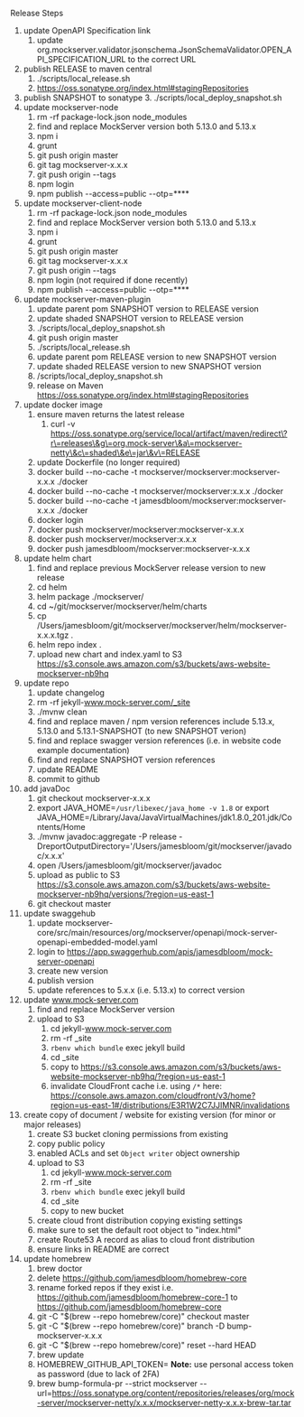 Release Steps

1. update OpenAPI Specification link
    1. update org.mockserver.validator.jsonschema.JsonSchemaValidator.OPEN_API_SPECIFICATION_URL to the correct URL
2. publish RELEASE to maven central
    1. ./scripts/local_release.sh
    2. https://oss.sonatype.org/index.html#stagingRepositories
3. publish SNAPSHOT to sonatype
    3. ./scripts/local_deploy_snapshot.sh
4. update mockserver-node
    1. rm -rf package-lock.json node_modules
    2. find and replace MockServer version both 5.13.0 and 5.13.x
    3. npm i
    4. grunt
    5. git push origin master
    6. git tag mockserver-x.x.x
    7. git push origin --tags
    8. npm login
    9. npm publish --access=public --otp=****
5. update mockserver-client-node
    1. rm -rf package-lock.json node_modules
    2. find and replace MockServer version both 5.13.0 and 5.13.x
    3. npm i
    4. grunt
    5. git push origin master
    6. git tag mockserver-x.x.x
    7. git push origin --tags
    8. npm login (not required if done recently)
    9. npm publish --access=public --otp=****
6. update mockserver-maven-plugin
    1. update parent pom SNAPSHOT version to RELEASE version
    2. update shaded SNAPSHOT version to RELEASE version
    3. ./scripts/local_deploy_snapshot.sh
    4. git push origin master
    5. ./scripts/local_release.sh
    6. update parent pom RELEASE version to new SNAPSHOT version
    7. update shaded RELEASE version to new SNAPSHOT version
    8. /scripts/local_deploy_snapshot.sh
    9. release on Maven https://oss.sonatype.org/index.html#stagingRepositories
7. update docker image
    1. ensure maven returns the latest release
        1. curl -v https://oss.sonatype.org/service/local/artifact/maven/redirect\?r\=releases\&g\=org.mock-server\&a\=mockserver-netty\&c\=shaded\&e\=jar\&v\=RELEASE
    2. update Dockerfile (no longer required)
    3. docker build --no-cache -t mockserver/mockserver:mockserver-x.x.x ./docker
    4. docker build --no-cache -t mockserver/mockserver:x.x.x ./docker
    5. docker build --no-cache -t jamesdbloom/mockserver:mockserver-x.x.x ./docker
    6. docker login
    7. docker push mockserver/mockserver:mockserver-x.x.x
    8. docker push mockserver/mockserver:x.x.x
    9. docker push jamesdbloom/mockserver:mockserver-x.x.x
8. update helm chart
    1. find and replace previous MockServer release version to new release
    2. cd helm
    3. helm package ./mockserver/
    4. cd ~/git/mockserver/mockserver/helm/charts
    5. cp /Users/jamesbloom/git/mockserver/mockserver/helm/mockserver-x.x.x.tgz .
    6. helm repo index .
    7. upload new chart and index.yaml to S3 https://s3.console.aws.amazon.com/s3/buckets/aws-website-mockserver-nb9hq
9. update repo
    1. update changelog
    2. rm -rf jekyll-www.mock-server.com/_site
    3. ./mvnw clean
    4. find and replace maven / npm version references include 5.13.x, 5.13.0 and 5.13.1-SNAPSHOT (to new SNAPSHOT verion) 
    5. find and replace swagger version references (i.e. in website code example documentation)
    6. find and replace SNAPSHOT version references
    7. update README
    8. commit to github
10. add javaDoc
    1. git checkout mockserver-x.x.x
    2. export JAVA_HOME=`/usr/libexec/java_home -v 1.8` or export JAVA_HOME=/Library/Java/JavaVirtualMachines/jdk1.8.0_201.jdk/Contents/Home
    3. ./mvnw javadoc:aggregate -P release -DreportOutputDirectory='/Users/jamesbloom/git/mockserver/javadoc/x.x.x'
    4. open /Users/jamesbloom/git/mockserver/javadoc
    5. upload as public to S3 https://s3.console.aws.amazon.com/s3/buckets/aws-website-mockserver-nb9hq/versions/?region=us-east-1
    6. git checkout master
11. update swaggehub
    1. update mockserver-core/src/main/resources/org/mockserver/openapi/mock-server-openapi-embedded-model.yaml
    2. login to https://app.swaggerhub.com/apis/jamesdbloom/mock-server-openapi
    3. create new version
    4. publish version
    5. update references to 5.x.x (i.e. 5.13.x) to correct version
12. update www.mock-server.com
    1. find and replace MockServer version
    2. upload to S3
        1. cd jekyll-www.mock-server.com
        2. rm -rf _site
        3. `rbenv which bundle` exec jekyll build
        4. cd _site
        5. copy to https://s3.console.aws.amazon.com/s3/buckets/aws-website-mockserver-nb9hq/?region=us-east-1
        6. invalidate CloudFront cache i.e. using `/*` here: https://console.aws.amazon.com/cloudfront/v3/home?region=us-east-1#/distributions/E3R1W2C7JJIMNR/invalidations
13. create copy of document / website for existing version (for minor or major releases)
    1. create S3 bucket cloning permissions from existing
    2. copy public policy
    3. enabled ACLs and set `Object writer` object ownership
    4. upload to S3
        1. cd jekyll-www.mock-server.com
        2. rm -rf _site
        3. `rbenv which bundle` exec jekyll build
        4. cd _site
        5. copy to new bucket
    5. create cloud front distribution copying existing settings
    6. make sure to set the default root object to "index.html"
    7. create Route53 A record as alias to cloud front distribution
    8. ensure links in README are correct
14. update homebrew
    1. brew doctor
    2. delete https://github.com/jamesdbloom/homebrew-core
    3. rename forked repos if they exist i.e. https://github.com/jamesdbloom/homebrew-core-1 to https://github.com/jamesdbloom/homebrew-core
    4. git -C "$(brew --repo homebrew/core)" checkout master
    5. git -C "$(brew --repo homebrew/core)" branch -D bump-mockserver-x.x.x
    6. git -C "$(brew --repo homebrew/core)" reset --hard HEAD
    7. brew update
    8. HOMEBREW_GITHUB_API_TOKEN=<token value> **Note:** use personal access token as password (due to lack of 2FA)
    9. brew bump-formula-pr --strict mockserver --url=https://oss.sonatype.org/content/repositories/releases/org/mock-server/mockserver-netty/x.x.x/mockserver-netty-x.x.x-brew-tar.tar